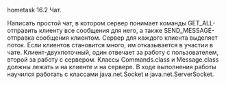 hometask 16.2 Чат.

Написать простой чат, в котором сервер понимает команды GET_ALL-отправить клиенту все сообщения для него, а также SEND_MESSAGE-
отправка сообщения клиентом. Сервер для каждого клиента выделяет поток. Если клиентов становится много, им отказывается в участии
в чате. Клиент-двухпоточный, один отвечает за работу с пользователем, второй за работу с сервером. Классы Commands.class и
Message.class должны лежать и на клиенте и на сервере.
В ходе выполнения работы научился работать с классами java.net.Socket и java.net.ServerSocket.
